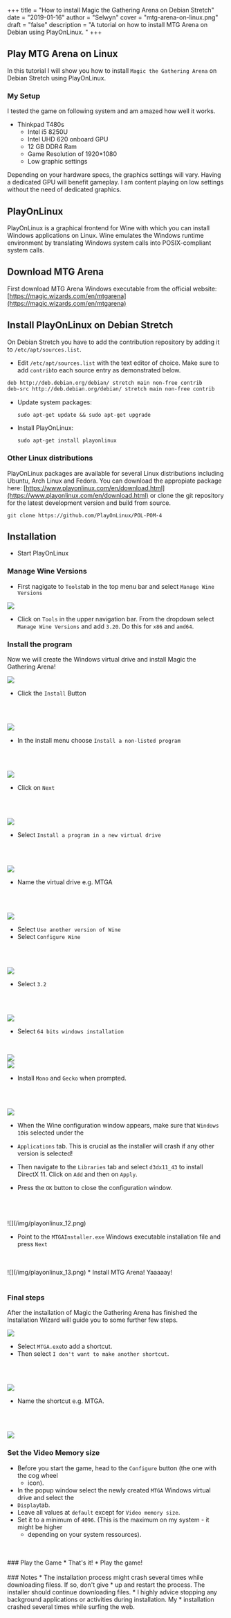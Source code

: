 +++
title = "How to install Magic the Gathering Arena on Debian Stretch"
date = "2019-01-16"
author = "Selwyn"
cover = "mtg-arena-on-linux.png"
draft = "false"
description = "A tutorial on how to install MTG Arena on Debian using PlayOnLinux. "
+++


## Play MTG Arena on Linux

In this tutorial I will show you how to install `Magic the Gathering Arena` on  Debian Stretch using PlayOnLinux.

### My Setup
I tested the game on following system and am amazed how well it works.

* Thinkpad T480s
  * Intel i5 8250U
  * Intel UHD 620 onboard GPU
  * 12 GB DDR4 Ram
  * Game Resolution of 1920*1080
  * Low graphic settings

Depending on your hardware specs, the graphics settings will vary. Having a dedicated GPU will
benefit gameplay. I am content playing on low settings without the need of dedicated graphics.

## PlayOnLinux

PlayOnLinux is a graphical frontend for Wine with which you can install Windows applications on Linux. Wine emulates the Windows runtime environment by translating Windows system calls into POSIX-compliant system calls.

## Download MTG Arena

First download MTG Arena Windows executable from the official website: [https://magic.wizards.com/en/mtgarena](https://magic.wizards.com/en/mtgarena) 


## Install PlayOnLinux on Debian Stretch

	
On Debian Stretch you have to add the contribution repository by adding it to `/etc/apt/sources.list`.

* Edit `/etc/apt/sources.list` with the text editor of choice. Make sure to add `contrib`to each source entry as demonstrated below.

```bash
deb http://deb.debian.org/debian/ stretch main non-free contrib
deb-src http://deb.debian.org/debian/ stretch main non-free contrib
```

* Update system packages:

	`sudo apt-get update && sudo apt-get upgrade`

* Install PlayOnLinux:

	`sudo apt-get install playonlinux`
	
### Other Linux distributions

PlayOnLinux packages are available for several Linux distributions including Ubuntu, Arch Linux and Fedora.
You can download the appropiate package here:   [https://www.playonlinux.com/en/download.html](https://www.playonlinux.com/en/download.html) or clone the git repository for the latest development version and build from source.

`git clone https://github.com/PlayOnLinux/POL-POM-4`

## Installation

* Start PlayOnLinux

### Manage Wine Versions

* First nagigate to  `Tools`tab  in the top menu bar and select `Manage Wine Versions`

![](/img/playonlinux_00.png) 

* Click on `Tools` in the upper navigation bar. From the dropdown select `Manage Wine Versions` and add `3.20`. Do this for `x86` and `amd64`.

### Install the program

Now we will create the Windows virtual drive and install Magic the Gathering Arena!

![](/img/playonlinux_01.png) 

* Click the `Install` Button
<br/>
<br/>

![](/img/playonlinux_02.png) 

* In the install menu choose `Install a non-listed program`
<br/>
<br/>

![](/img/playonlinux_03.png) 

* Click on `Next`
<br/>
<br/>

![](/img/playonlinux_04.png) 

* Select `Install a program in a new virtual drive`
<br/>
<br/>

![](/img/playonlinux_05.png)

* Name the virtual drive e.g. MTGA
<br/>
<br/>

![](/img/playonlinux_06.png)

* Select `Use another version of Wine`
* Select `Configure Wine`
<br/>
<br/>

![](/img/playonlinux_07.png)

* Select `3.2`
<br/>
<br/>

![](/img/playonlinux_08.png) 

* Select `64 bits windows installation`
<br/>

   
![](/img/playonlinux_09.png)    
![](/img/playonlinux_10.png)    

* Install `Mono` and `Gecko` when prompted.
<br/>
<br/>

![](/img/playonlinux_11.png)    

* When the Wine configuration window appears, make sure that `Windows 10`is selected under the
* `Applications` tab. This is crucial as the  installer will crash if any other version is selected!
  
 * Then navigate to the  `Libraries` tab and select `d3dx11_43` to install DirectX 11. Click on `Add` and then on `Apply`.

* Press the `OK` button to close the configuration window.
<br/>
<br/>
<br/>
![](/img/playonlinux_12.png)    

* Point to the `MTGAInstaller.exe` Windows executable installation file and press `Next`
<br/>
<br/>
![](/img/playonlinux_13.png)   
* Install MTG Arena! Yaaaaay!
<br/>
<br/>

### Final steps

After the installation of Magic the Gathering Arena has finished the Installation Wizard will guide you to some further few steps.

![](/img/playonlinux_14.png)  

* Select `MTGA.exe`to add a shortcut.
* Then select `I don't want to make another shortcut`.
 <br/>
 <br/>

![](/img/playonlinux_15.png)   

* Name the shortcut e.g. MTGA.
 <br/>
 <br/>

![](/img/playonlinux_16.png)   

### Set the Video Memory size

  * Before you start the game, head to the `Configure` button (the one with the cog wheel
      * icon).
  * In the popup window select the newly created `MTGA` Windows virtual drive and select the
  * `Display`tab. 
  * Leave all values at `default` except for `Video memory size`.
  * Set it to a minimum of `4096`. (This is the maximum on my system - it might be higher
      * depending on your system ressources).
  <br/>
  <br/>
### Play the Game
* That's it! 
* Play the game!
<br/>
<br/>
### Notes
* The installation process might crash several times while downloading filess.  If so, don't give
* up and restart the process. The installer should continue downloading files.
* I highly advice stopping any background applications or activities during installation. My
* installation crashed several times  while surfing the web.

















 











